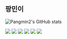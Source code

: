 팡민이
---
![Pangmin2's GitHub stats](https://github-readme-stats.vercel.app/api?username=Pangmin2&show_icons=true&theme=radical)

<img src="https://img.shields.io/badge/HTML-98FB98?style=fot-the-badge&logo=HTML5&logoColor=E34F26"> <img src="https://img.shields.io/badge/CSS-98FB98?style=fot-the-badge&logo=CSS3&logoColor=1572B6"> <img src="https://img.shields.io/badge/Java Script-98FB98?style=fot-the-badge&logo=JavaScript&logoColor=F7DF1E"> <img src="https://img.shields.io/badge/React-61DAFB?style=flat-square&logo=React&logoColor=black"/> <img src="https://img.shields.io/badge/styled components-DB7093?style=flat-square&logo=styled-components&logoColor=white"/> <img src="https://img.shields.io/badge/Svelte-FF3E00?style=flat-square&logo=Svelte&logoColor=white"/>

